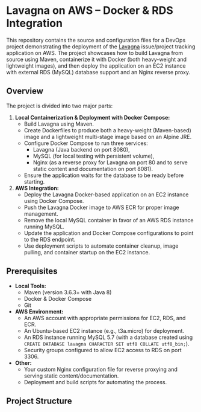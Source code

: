 # Lavagna on AWS – Docker & RDS Integration

This repository contains the source and configuration files for a DevOps project demonstrating the deployment of the [Lavagna](http://lavagna.io) issue/project tracking application on AWS. The project showcases how to build Lavagna from source using Maven, containerize it with Docker (both heavy-weight and lightweight images), and then deploy the application on an EC2 instance with external RDS (MySQL) database support and an Nginx reverse proxy.

## Overview

The project is divided into two major parts:

1. **Local Containerization & Deployment with Docker Compose:**
    - Build Lavagna using Maven.
    - Create Dockerfiles to produce both a heavy-weight (Maven-based) image and a lightweight multi-stage image based on an Alpine JRE.
    - Configure Docker Compose to run three services:
        - Lavagna (Java backend on port 8080),
        - MySQL (for local testing with persistent volume),
        - Nginx (as a reverse proxy for Lavagna on port 80 and to serve static content and documentation on port 8081).
    - Ensure the application waits for the database to be ready before starting.
2. **AWS Integration:**
    - Deploy the Lavagna Docker-based application on an EC2 instance using Docker Compose.
    - Push the Lavagna Docker image to AWS ECR for proper image management.
    - Remove the local MySQL container in favor of an AWS RDS instance running MySQL.
    - Update the application and Docker Compose configurations to point to the RDS endpoint.
    - Use deployment scripts to automate container cleanup, image pulling, and container startup on the EC2 instance.

## Prerequisites

-   **Local Tools:**
    -   Maven (version 3.6.3+ with Java 8)
    -   Docker & Docker Compose
    -   Git
-   **AWS Environment:**
    -   An AWS account with appropriate permissions for EC2, RDS, and ECR.
    -   An Ubuntu-based EC2 instance (e.g., t3a.micro) for deployment.
    -   An RDS instance running MySQL 5.7 (with a database created using `CREATE DATABASE lavagna CHARACTER SET utf8 COLLATE utf8_bin;`).
    -   Security groups configured to allow EC2 access to RDS on port 3306.
-   **Other:**
    -   Your custom Nginx configuration file for reverse proxying and serving static content/documentation.
    -   Deployment and build scripts for automating the process.

## Project Structure
